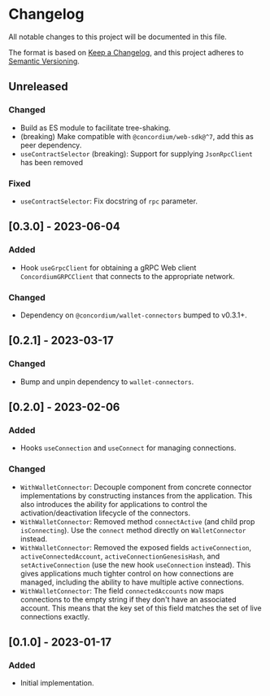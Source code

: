 # Changelog

All notable changes to this project will be documented in this file.

The format is based on [Keep a Changelog](https://keepachangelog.com/en/1.0.0/),
and this project adheres to [Semantic Versioning](https://semver.org/spec/v2.0.0.html).

## Unreleased

### Changed

-   Build as ES module to facilitate tree-shaking.
-   (breaking) Make compatible with `@concordium/web-sdk@^7`, add this as peer dependency.
-   `useContractSelector` (breaking): Support for supplying `JsonRpcClient` has been removed

### Fixed

-   `useContractSelector`: Fix docstring of `rpc` parameter.

## [0.3.0] - 2023-06-04

### Added

-   Hook `useGrpcClient` for obtaining a gRPC Web client `ConcordiumGRPCClient` that connects to the appropriate network.

### Changed

-   Dependency on `@concordium/wallet-connectors` bumped to v0.3.1+.

## [0.2.1] - 2023-03-17

### Changed

-   Bump and unpin dependency to `wallet-connectors`.

## [0.2.0] - 2023-02-06

### Added

-   Hooks `useConnection` and `useConnect` for managing connections.

### Changed

-   `WithWalletConnector`: Decouple component from concrete connector implementations by constructing instances from the application.
    This also introduces the ability for applications to control the activation/deactivation lifecycle of the connectors.
-   `WithWalletConnector`: Removed method `connectActive` (and child prop `isConnecting`).
    Use the `connect` method directly on `WalletConnector` instead.
-   `WithWalletConnector`: Removed the exposed fields `activeConnection`, `activeConnectedAccount`, `activeConnectionGenesisHash`,
    and `setActiveConnection` (use the new hook `useConnection` instead).
    This gives applications much tighter control on how connections are managed, including the ability to have multiple active connections.
-   `WithWalletConnector`: The field `connectedAccounts` now maps connections to the empty string if they don't have an associated account.
    This means that the key set of this field matches the set of live connections exactly.

## [0.1.0] - 2023-01-17

### Added

-   Initial implementation.
